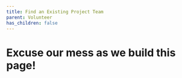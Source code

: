 ```yaml
---
title: Find an Existing Project Team
parent: Volunteer
has_children: false
---
```



# Excuse our mess as we build this page!
